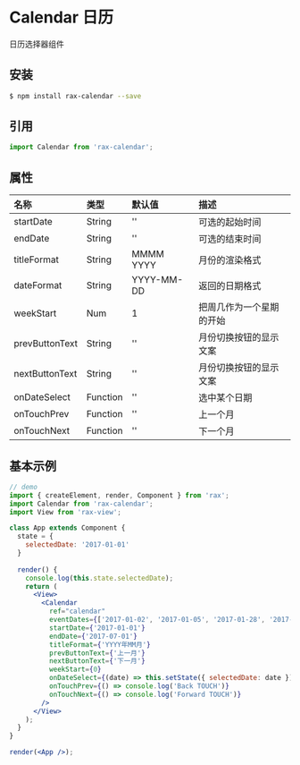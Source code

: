 # Calendar 日历

日历选择器组件

## 安装

```bash
$ npm install rax-calendar --save
```

## 引用

```jsx
import Calendar from 'rax-calendar';
```

## 属性

| 名称             | 类型       | 默认值        | 描述           |
| :------------- | :------- | :--------- | :----------- |
| startDate      | String   | ''         | 可选的起始时间      |
| endDate        | String   | ''         | 可选的结束时间      |
| titleFormat    | String   | MMMM YYYY  | 月份的渲染格式      |
| dateFormat     | String   | YYYY-MM-DD | 返回的日期格式      |
| weekStart      | Num      | 1          | 把周几作为一个星期的开始 |
| prevButtonText | String   | ''         | 月份切换按钮的显示文案  |
| nextButtonText | String   | ''         | 月份切换按钮的显示文案  |
| onDateSelect   | Function | ''         | 选中某个日期       |
| onTouchPrev    | Function | ''         | 上一个月         |
| onTouchNext    | Function | ''         | 下一个月         |

## 基本示例

```jsx
// demo
import { createElement, render, Component } from 'rax';
import Calendar from 'rax-calendar';
import View from 'rax-view';

class App extends Component {
  state = {
    selectedDate: '2017-01-01'
  }
  
  render() {
    console.log(this.state.selectedDate);
    return (
      <View>
        <Calendar
          ref="calendar"
          eventDates={['2017-01-02', '2017-01-05', '2017-01-28', '2017-01-30']}
          startDate={'2017-01-01'}
          endDate={'2017-07-01'}
          titleFormat={'YYYY年MM月'}
          prevButtonText={'上一月'}
          nextButtonText={'下一月'}
          weekStart={0}
          onDateSelect={(date) => this.setState({ selectedDate: date })}
          onTouchPrev={() => console.log('Back TOUCH')}
          onTouchNext={() => console.log('Forward TOUCH')}
        />
      </View>
    );
  }
}

render(<App />);
```